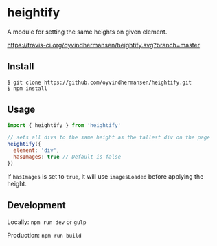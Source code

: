 # heightify

A module for setting the same heights on given element.

https://travis-ci.org/oyvindhermansen/heightify.svg?branch=master

## Install
```
$ git clone https://github.com/oyvindhermansen/heightify.git
$ npm install
```

## Usage
```javascript
import { heightify } from 'heightify'

// sets all divs to the same height as the tallest div on the page
heightify({
  element: 'div',
  hasImages: true // Default is false
})
```
If `hasImages` is set to `true`, it will use `imagesLoaded` before applying
the height.

## Development

Locally:
`npm run dev` or `gulp`

Production:
`npm run build`
